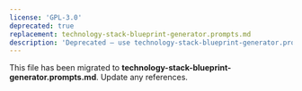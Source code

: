 ```yaml
---
license: 'GPL-3.0'
deprecated: true
replacement: technology-stack-blueprint-generator.prompts.md
description: 'Deprecated – use technology-stack-blueprint-generator.prompts.md instead.'
---
```


This file has been migrated to **technology-stack-blueprint-generator.prompts.md**. Update any references.
